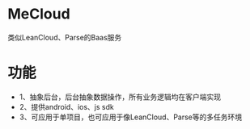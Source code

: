 # MeCloud
类似LeanCloud、Parse的Baas服务

# 功能
- 1、抽象后台，后台抽象数据操作，所有业务逻辑均在客户端实现
- 2、提供android、ios、js sdk
- 3、可应用于单项目，也可应用于像LeanCloud、Parse等的多任务环境
